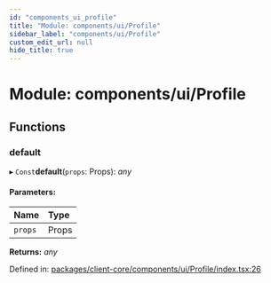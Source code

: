 ```yaml
---
id: "components_ui_profile"
title: "Module: components/ui/Profile"
sidebar_label: "components/ui/Profile"
custom_edit_url: null
hide_title: true
---
```


# Module: components/ui/Profile

## Functions

### default

▸ `Const`**default**(`props`: Props): *any*

#### Parameters:

Name | Type |
:------ | :------ |
`props` | Props |

**Returns:** *any*

Defined in: [packages/client-core/components/ui/Profile/index.tsx:26](https://github.com/xr3ngine/xr3ngine/blob/66a84a950/packages/client-core/components/ui/Profile/index.tsx#L26)
